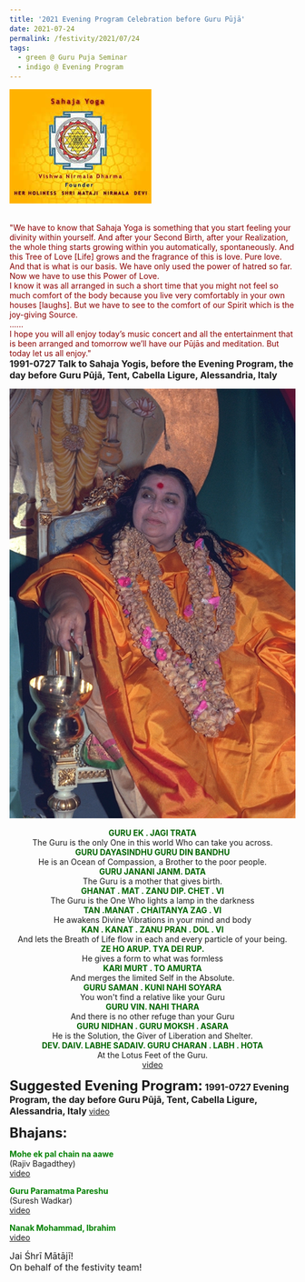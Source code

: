 ```yaml
---
title: '2021 Evening Program Celebration before Guru Pūjā'
date: 2021-07-24
permalink: /festivity/2021/07/24
tags:
  - green @ Guru Puja Seminar
  - indigo @ Evening Program
---
```


<div style="text-align: left"><img src="/images/image1.png" width="250" /></div><br>

<p>
<font color="DarkRed">"We have to know that Sahaja Yoga is something that you start feeling your divinity within yourself. And after your Second Birth, after your Realization, the whole thing starts growing within you automatically, spontaneously. And this Tree of Love [Life] grows and the fragrance of this is love. Pure love. And that is what is our basis. We have only used the power of hatred so far. Now we have to use this Power of Love.<br>
I know it was all arranged in such a short time that you might not feel so much comfort of the body because you live very comfortably in your own houses [laughs]. But we have to see to the comfort of our Spirit which is the joy-giving Source.<br>
......<br>
I hope you will all enjoy today’s music concert and all the entertainment that is been arranged and tomorrow we’ll have our Pūjās and meditation. But today let us all enjoy."</font><br>
<font size="+0"><b>1991-0727 Talk to Sahaja Yogis, before the Evening Program, the day before Guru Pūjā, Tent, Cabella Ligure, Alessandria, Italy</b></font>
</p>

<div style="text-align: center"><img src="/images/image735.png" /></div>

<p style="text-align:center;">
<font color="DarkGreen"><b>GURU EK . JAGI TRATA</b></font><br>
The Guru is the only One in this world Who can take you across.<br>
<font color="DarkGreen"><b>GURU DAYASINDHU GURU DIN BANDHU</b></font><br>
He is an Ocean of Compassion, a Brother to the poor people.<br>
<font color="DarkGreen"><b>GURU JANANI JANM. DATA</b></font><br>
The Guru is a mother that gives birth.<br>
<font color="DarkGreen"><b>GHANAT . MAT . ZANU DIP. CHET . VI</b></font><br>
The Guru is the One Who lights a lamp in the darkness<br>
<font color="DarkGreen"><b>TAN .MANAT . CHAITANYA ZAG . VI</b></font><br>
He awakens Divine Vibrations in your mind and body<br>
<font color="DarkGreen"><b>KAN . KANAT . ZANU PRAN . DOL . VI</b></font><br>
And lets the Breath of Life flow in each and every particle of your being.<br>
<font color="DarkGreen"><b>ZE HO ARUP. TYA DEI RUP.</b></font><br>
He gives a form to what was formless<br>
<font color="DarkGreen"><b>KARI MURT . TO AMURTA</b></font><br>
And merges the limited Self in the Absolute.<br>
<font color="DarkGreen"><b>GURU SAMAN . KUNI NAHI SOYARA</b></font><br>
You won't find a relative like your Guru<br>
<font color="DarkGreen"><b>GURU VIN. NAHI THARA</b></font><br>
And there is no other refuge than your Guru<br>
<font color="DarkGreen"><b>GURU NIDHAN . GURU MOKSH . ASARA</b></font><br>
He is the Solution, the Giver of Liberation and Shelter.<br>
<font color="DarkGreen"><b>DEV. DAIV. LABHE SADAIV. GURU CHARAN . LABH . HOTA</b></font><br>
At the Lotus Feet of the Guru.<br>
<a href="https://seven-teams.github.io/Videos_Links.html">video</a>
</p>

<font size="+2"><b>Suggested Evening Program:</b></font> 
<font size="+0"><b>1991-0727 Evening Program, the day before Guru Pūjā, Tent, Cabella Ligure, Alessandria, Italy</b></font>
<a href="https://vimeo.com/116608128"> video</a><br>

<font size="+2"><b>Bhajans:</b></font>

<p>
<font color="green"><b>Mohe ek pal chain na aawe</b></font><br>
(Rajiv Bagadthey)<br>
<a href="https://seven-teams.github.io/Videos_Links.html"> video</a><br>
</p>

<p>
<font color="green"><b>Guru Paramatma Pareshu</b></font><br>
(Suresh Wadkar)<br>
<a href="https://seven-teams.github.io/Videos_Links.html">video</a>
</p>

<p>
<font color="green"><b>Nanak Mohammad, Ibrahim</b></font><br>
<a href="https://seven-teams.github.io/Videos_Links.html">video</a>
</p>

<p>
<font size="+0">Jai Śhrī Mātājī!<br>
On behalf of the festivity team!</font>
</p>